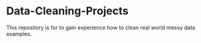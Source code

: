 # Data-Cleaning-Projects
This repository is for to gain experience how to clean real world messy data examples. 
